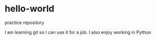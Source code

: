 # hello-world
practice repository

I am learning git so I can use it for a job.
I also enjoy working in Python
